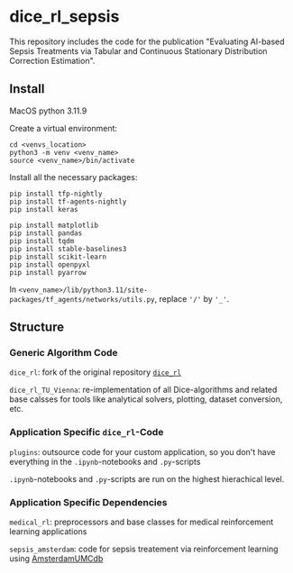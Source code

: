 # dice_rl_sepsis
This repository includes the code for the publication "Evaluating AI-based Sepsis Treatments via Tabular and Continuous Stationary Distribution Correction Estimation".

## Install

MacOS
python 3.11.9

Create a virtual environment:

```
cd <venvs_location>
python3 -m venv <venv_name>
source <venv_name>/bin/activate
```

Install all the necessary packages:

```
pip install tfp-nightly
pip install tf-agents-nightly
pip install keras
```

```
pip install matplotlib
pip install pandas
pip install tqdm
pip install stable-baselines3
pip install scikit-learn
pip install openpyxl
pip install pyarrow
```

In `<venv_name>/lib/python3.11/site-packages/tf_agents/networks/utils.py`,
replace `'/'` by `'_'`.


## Structure

### Generic Algorithm Code

`dice_rl`:
fork of the original repository [`dice_rl`](https://github.com/google-research/dice_rl.git)

`dice_rl_TU_Vienna`:
re-implementation of all Dice-algorithms and related base calsses for tools like analytical solvers, plotting, dataset conversion, etc.

### Application Specific `dice_rl`-Code

`plugins`:
outsource code for your custom application, so you don't have everything in the `.ipynb`-notebooks and `.py`-scripts

`.ipynb`-notebooks and `.py`-scripts are run on the highest hierachical level.

### Application Specific Dependencies

`medical_rl`:
preprocessors and base classes for medical reinforcement learning applications

`sepsis_amsterdam`:
code for sepsis treatement via reinforcement learning using [AmsterdamUMCdb](https://amsterdammedicaldatascience.nl/amsterdamumcdb/)
